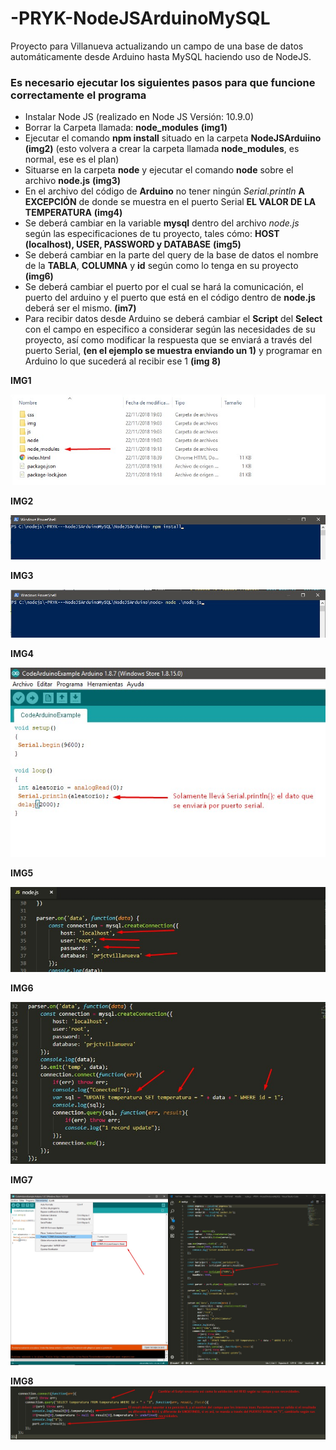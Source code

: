 # -PRYK-NodeJSArduinoMySQL
Proyecto para Villanueva actualizando un campo de una base de datos automáticamente desde Arduino hasta MySQL haciendo uso de NodeJS.

### Es necesario ejecutar los siguientes pasos para que funcione correctamente el programa

* Instalar Node JS (realizado en Node JS Versión: 10.9.0)
* Borrar la Carpeta llamada: __node_modules__ **(img1)**
* Ejecutar el comando __npm install__ situado en la carpeta __NodeJSArduiino__ **(img2)** (esto volvera a crear la carpeta llamada __node_modules__, es normal, ese es el plan)
* Situarse en la carpeta __node__ y ejecutar el comando __node__ sobre el archivo __node.js__ **(img3)**
* En el archivo del código de __Arduino__ no tener ningún _Serial.println_ **A EXCEPCIÓN** de donde se muestra en el puerto Serial **EL VALOR DE LA TEMPERATURA** **(img4)**
* Se deberá cambiar en la variable __mysql__ dentro del archivo *node.js* según las especificaciones de tu proyecto, tales cómo: __HOST (localhost), USER, PASSWORD y DATABASE__ **(img5)**
* Se deberá cambiar en la parte del query de la base de datos el nombre de la __TABLA__, __COLUMNA__ y __id__ según como lo tenga en su proyecto **(img6)** 
* Se deberá cambiar el puerto por el cual se hará la comunicación, el puerto del arduino y el puerto que está en el código dentro de __node.js__ deberá ser el mismo. **(im7)**
* Para recibir datos desde Arduino se deberá cambiar el __Script__ del __Select__ con el campo en especifico a considerar según las necesidades de su proyecto, así como modificar la respuesta que se enviará a través del puerto Serial, __(en el ejemplo se muestra enviando un 1)__ y programar en Arduino lo que sucederá al recibir ese 1 **(img 8)**

__IMG1__

![__IMG1__](/images/img1.jpg)

__IMG2__

![__IMG2__](/images/img2.jpg)

__IMG3__

![__IMG3__](/images/img3.jpg)

__IMG4__

![__IMG4__](/images/img4.jpg)

__IMG5__

![__IMG5__](/images/img5.jpg)

__IMG6__

![__IMG6__](/images/img6.jpg)

__IMG7__

![__IMG7__](/images/img7.jpg)

__IMG8__
![__IMG8__](/images/img8.jpg)
